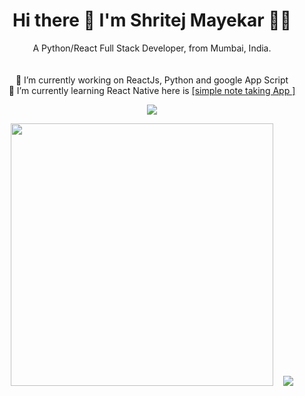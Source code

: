 <h1 align='center'>
  Hi there 👋 I'm  Shritej Mayekar  👨‍💻
</h1>

<p align='center'>
  A Python/React Full Stack Developer, from Mumbai, India.<br><br><br>
  🔭 I’m currently working on ReactJs, Python and google App Script<br>
  🌱 I’m currently learning React Native here is <a href="https://github.com/shritejmayekar/SimpleNoteTakerReactNativeApp"> [simple note taking App ]</a>
  <br>
 
</p>
<p align='center'>
  
  
  <a href="https://www.linkedin.com/in/shritejmayekar/">
    <img src="https://img.shields.io/badge/linkedin-%230077B5.svg?&style=for-the-badge&logo=linkedin&logoColor=white" />
  </a>
  
</p>

<p align='center'>
  <a href="#"><img src="https://github-readme-stats.vercel.app/api?username=shritejmayekar&show_icons=true&count_private=true&theme=dark"  width="420"></a>
  &nbsp;&nbsp;
    <a href="#"><img src="https://github-readme-stats.vercel.app/api/top-langs/?username=shritejmayekar&layout=compact&theme=dark"></a>

</p>
<!--
<img src="https://komarev.com/ghpvc/?username=shritejmayekar&label=PROFILE+VIEWS)" />
-->
    
<!-- <p align='center'>
  <a href="#"><img src="https://github-readme-stats.vercel.app/api/top-langs/?username=shritejmayekar&layout=compact&theme=dark" width="350"></a>
</p> -->
<!-- <p align='center'>

- 🔭 I’m currently working on google App Script , Python and NodeJs
- 🌱 I’m currently learning React Native here is [simple note taking App ](https://github.com/shritejmayekar/SimpleNoteTakerReactNativeApp)
</p> -->

              
<!-- <img src="https://github-readme-stats.vercel.app/api?username=shritejmayekar&show_icons=true&count_private=true&theme=dark" /> -->

<!--[![Shritej's GitHub stats](https://github-readme-stats.vercel.app/api?username=shritejmayekar)](https://github.com/shritejmayekar)-->


<!-- [![Top Langs](https://github-readme-stats.vercel.app/api/top-langs/?username=shritejmayekar&layout=compact)](https://github.com/shritejmayekar) -->




<!--
**shritejmayekar/shritejmayekar** is a ✨ _special_ ✨ repository because its `README.md` (this file) appears on your GitHub profile.

Here are some ideas to get you started:
[![Shritej's wakatime stats](https://github-readme-stats.vercel.app/api/wakatime?username=@shritej)](https://github.com/shritejmayekar/github-readme-stats)

- 🔭 I’m currently working on ...
- 🌱 I’m currently learning ...
- 👯 I’m looking to collaborate on ...
- 🤔 I’m looking for help with ...
- 💬 Ask me about ...
- 📫 How to reach me: ...
- 😄 Pronouns: ...
- ⚡ Fun fact: ...
-->
